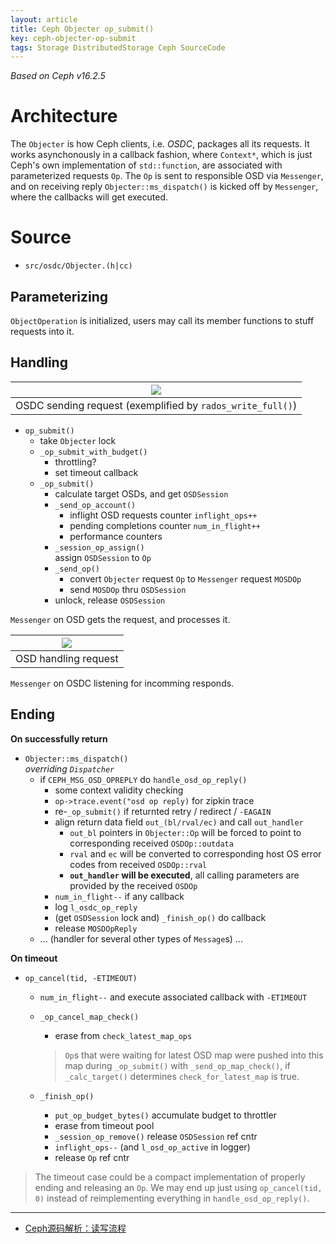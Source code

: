 ```yaml
---
layout: article
title: Ceph Objecter op_submit()
key: ceph-objecter-op-submit
tags: Storage DistributedStorage Ceph SourceCode
---
```


<!-- more -->

_Based on Ceph v16.2.5_


Architecture
============

The `Objecter` is how Ceph clients, i.e. _OSDC_, packages all its requests. It
works asynchonously in a callback fashion, where `Context*`, which is just Ceph's
own implementation of `std::function`, are associated with parameterized requests
`Op`. The `Op` is sent to responsible OSD via `Messenger`, and on receiving reply
`Objecter::ms_dispatch()` is kicked off by `Messenger`, where the callbacks will
get executed.


Source
======

* `src/osdc/Objecter.(h|cc)`

Parameterizing
--------------

`ObjectOperation` is initialized, users may call its member functions to stuff
requests into it.

Handling
--------

|![](https://images2015.cnblogs.com/blog/971979/201606/971979-20160609222516183-1221469378.png)|
|:-:|
| OSDC sending request (exemplified by `rados_write_full()`) |

* `op_submit()`
    * take `Objecter` lock
    * `_op_submit_with_budget()`
        * throttling?
        * set timeout callback
    * `_op_submit()`
        * calculate target OSDs, and get `OSDSession`
        * `_send_op_account()`
            * inflight OSD requests counter `inflight_ops++`
            * pending completions counter `num_in_flight++`
            * performance counters
        * `_session_op_assign()`  
            assign `OSDSession` to `Op`
        * `_send_op()`
            * convert `Objecter` request `Op` to `Messenger` request `MOSDOp`
            * send `MOSDOp` thru `OSDSession`
        * unlock, release `OSDSession`

`Messenger` on OSD gets the request, and processes it.

|![](http://images2015.cnblogs.com/blog/971979/201606/971979-20160609221750090-780839740.jpg)|
|:-:|
| OSD handling request |

`Messenger` on OSDC listening for incomming responds.

Ending
------

__On successfully return__

* `Objecter::ms_dispatch()`  
    _overriding `Dispatcher`_
    * if `CEPH_MSG_OSD_OPREPLY` do `handle_osd_op_reply()`
        * some context validity checking
        * `op->trace.event("osd op reply)` for zipkin trace
        * re-`_op_submit()` if returnted retry / redirect / `-EAGAIN`
        * align return data field `out_(bl/rval/ec)` and call `out_handler`
            * `out_bl` pointers in `Objecter::Op` will be forced to point to
                corresponding received `OSDOp::outdata`
            * `rval` and `ec` will be converted to corresponding host OS error
                codes from received `OSDOp::rval`
            * __`out_handler` will be executed__, all calling parameters are
                provided by the received `OSDOp`
        * `num_in_flight--` if any callback
        * log `l_osdc_op_reply`
        * (get `OSDSession` lock and) `_finish_op()` do callback
        * release `MOSDOpReply`
    * ... (handler for several other types of `Message`s) ...

__On timeout__

* `op_cancel(tid, -ETIMEOUT)`
    * `num_in_flight--` and execute associated callback with `-ETIMEOUT`
    * `_op_cancel_map_check()`
        * erase from `check_latest_map_ops`

        > `Op`s that were waiting for latest OSD map were pushed into this map
        > during `_op_submit()` with `_send_op_map_check()`, if `_calc_target()`
        > determines `check_for_latest_map` is true.

    * `_finish_op()`
        * `put_op_budget_bytes()` accumulate budget to throttler
        * erase from timeout pool
        * `_session_op_remove()` release `OSDSession` ref cntr
        * `inflight_ops--` (and `l_osd_op_active` in logger)
        * release `Op` ref cntr

> The timeout case could be a compact implementation of properly ending and
> releasing an `Op`. We may end up just using `op_cancel(tid, 0)` instead of
> reimplementing everything in `handle_osd_op_reply()`.


- - - - - - - - - - - - - - - - - - - -

* [Ceph源码解析：读写流程](https://www.cnblogs.com/chenxianpao/p/5572859.html)
